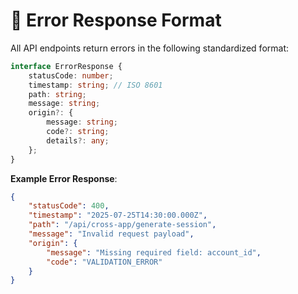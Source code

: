 # 🚨 Error Response Format

All API endpoints return errors in the following standardized format:

```typescript
interface ErrorResponse {
    statusCode: number;
    timestamp: string; // ISO 8601
    path: string;
    message: string;
    origin?: {
        message: string;
        code?: string;
        details?: any;
    };
}
```

**Example Error Response**:
```json
{
    "statusCode": 400,
    "timestamp": "2025-07-25T14:30:00.000Z",
    "path": "/api/cross-app/generate-session",
    "message": "Invalid request payload",
    "origin": {
        "message": "Missing required field: account_id",
        "code": "VALIDATION_ERROR"
    }
}
```